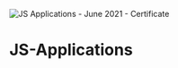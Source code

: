 ![JS Applications - June 2021 - Certificate](https://user-images.githubusercontent.com/72206861/130777490-d664ccb1-7e18-4d46-af01-3f77e190489d.jpeg)
# JS-Applications
